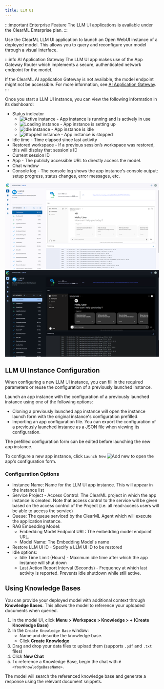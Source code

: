 ```yaml
---
title: LLM UI
---
```


:::important Enterprise Feature
The LLM UI applications is available under the ClearML Enterprise plan.
::: 

Use the ClearML LLM UI application to launch an Open WebUI instance of a deployed model. This allows you to query and 
reconfigure your model through a visual interface. 

:::info AI Application Gateway
The LLM UI app makes use of the App Gateway Router which implements a secure, authenticated 
network endpoint for the model.

If the ClearML AI application Gateway is not available, the model endpoint might not be accessible.
For more information, see [AI Application Gateway](../../deploying_clearml/enterprise_deploy/appgw.md).
:::

Once you start a LLM UI instance, you can view the following information in its dashboard:
* Status indicator
  * <img src="/docs/latest/icons/ico-llm-ui-active.svg" alt="Active instance" className="icon size-md space-sm" /> - App instance is running and is actively in use
  * <img src="/docs/latest/icons/ico-llm-ui-loading.svg" alt="Loading instance" className="icon size-md space-sm" /> - App instance is setting up
  * <img src="/docs/latest/icons/ico-llm-ui-idle.svg" alt="Idle instance" className="icon size-md space-sm" /> - App instance is idle
  * <img src="/docs/latest/icons/ico-llm-ui-stopped.svg" alt="Stopped instance" className="icon size-md space-sm" /> - App instance is stopped
* Idle time - Time elapsed since last activity 
* Restored workspace - If a previous session’s workspace was restored, this will display that session's ID 
* Current session ID
* App - The publicly accessible URL to directly access the model.
* Chat window 
* Console log - The console log shows the app instance's console output: setup progress, status changes, error messages, etc.

![LLM UI dashboard](../../img/apps_llm_ui.png#light-mode-only)
![LLM UI dashboard](../../img/apps_llm_ui_dark.png#dark-mode-only)

## LLM UI Instance Configuration

When configuring a new LLM UI instance, you can fill in the required parameters or reuse the 
configuration of a previously launched instance. 

Launch an app instance with the configuration of a previously launched instance using one of the following options:
* Cloning a previously launched app instance will open the instance launch form with the original instance's 
configuration prefilled.
* Importing an app configuration file. You can export the configuration of a previously launched instance as a JSON file 
when viewing its configuration.

The prefilled configuration form can be edited before launching the new app instance.

To configure a new app instance, click `Launch New` <img src="/docs/latest/icons/ico-add.svg" alt="Add new" className="icon size-md space-sm" /> 
to open the app's configuration form.

### Configuration Options

* Instance Name: Name for the LLM UI app instance. This will appear in the instance list
* Service Project - Access Control: The ClearML project in which the app instance is created. Note that access control 
  to the service will be given based on the access control of the Project (i.e. all read-access users will be able to access the service)
* Queue: The queue serviced by the ClearML Agent which will execute the application instance.
* RAG Embedding Model: 
  * Embedding Model Endpoint URL: The embedding model endpoint URL.
  * Model Name: The Embedding Model's name 
* Restore LLM UI ID - Specify a LLM UI ID to be restored
* Idle options: 
  * Idle Time Limit (Hours) - Maximum idle time after which the app instance will shut down
  * Last Action Report Interval (Seconds) - Frequency at which last activity is reported. Prevents idle shutdown while still active.

## Using Knowledge Bases
You can provide your deployed model with additional context through **Knowledge Bases**. This allows the model to reference 
your uploaded documents when queried. 

1. In the model UI, click **Menu > Workspace > Knowledge > + (Create Knowledge Base)**
1. In the `Create Knowledge Base` window:
   * Name and describe the knowledge base. 
   * Click **Create Knowledge**
1. Drag and drop your data files to upload them (supports `.pdf` and `.txt` files) 
1. Click **New Chat**
1. To reference a Knowledge Base, begin the chat with `#<YourKnowledgeBaseName>`. 

The model will search the referenced knowledge base and generate a response using the relevant document snippets.
